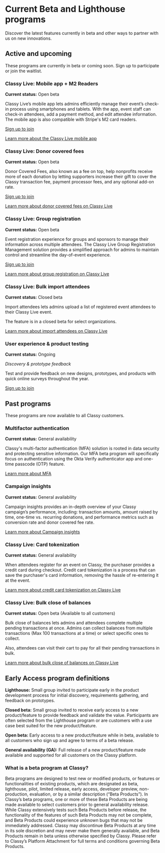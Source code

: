 # Current Beta and Lighthouse programs

Discover the latest features currently in beta and other ways to partner with us on new innovations.

## Active and upcoming

These programs are currently in beta or coming soon. Sign up to participate or join the waitlist.

### Classy Live: Mobile app + M2 Readers

**Current status:** Open beta

Classy Live’s mobile app lets admins efficiently manage their event’s check-in process using smartphones and tablets. With the app, event staff can check-in attendees, add a payment method, and edit attendee information. The mobile app is also compatible with Stripe's M2 card readers.

[Sign up to join](https://learn.classy.org/classy-live-mobile-app-beta.html?utm_source=early_access_hub&utm_medium=microsite&utm_campaign=lighthouse_beta_programs)

[Learn more about the Classy Live mobile app](/help-center/classy-live/mobile-app/)

### Classy Live: Donor covered fees

**Current status:** Open beta

Donor Covered Fees, also known as a fee on top, help nonprofits receive more of each donation by letting supporters increase their gift to cover the Classy transaction fee, payment processor fees, and any optional add-on rate.

[Sign up to join](https://learn.classy.org/cl-donor-covered-fees-open-beta.html?utm_source=early_access_hub&utm_medium=microsite&utm_campaign=lighthouse_beta_programs)

[Learn more about donor covered fees on Classy Live](/help-center/classy-live/donor-covered-fees/)

### Classy Live: Group registration

**Current status:** Open beta

Event registration experience for groups and sponsors to manage their information across multiple attendees. The Classy Live Group Registration Management solution provides a simplified approach for admins to maintain control and streamline the day-of-event experience.

[Sign up to join](https://learn.classy.org/classy-live-group-registration-beta-sign-up.html?utm_source=early_access_hub&utm_medium=microsite&utm_campaign=lighthouse_beta_programs)

[Learn more about group registration on Classy Live](https://support.classy.org/s/article/group-registration-on-classy-live)

### Classy Live: Bulk import attendees

**Current status:** Closed beta

Import attendees lets admins upload a list of registered event attendees to their Classy Live event.

The feature is in a closed beta for select organizations.

[Learn more about import attendees on Classy Live](/help-center/classy-live/import-attendees/)

### User experience & product testing

**Current status:** Ongoing

_Discovery & prototype feedback_

Test and provide feedback on new designs, prototypes, and products with quick online surveys throughout the year.

[Sign up to join](https://t.maze.co/141715913?guerilla=true&utm_source=early_access_hub&utm_medium=microsite&utm_campaign=lighthouse_beta_programs)

## Past programs

These programs are now available to all Classy customers.

### Multifactor authentication

**Current status:** General availability

Classy's multi-factor authentication (MFA) solution is rooted in data security and protecting sensitive information. Our MFA beta program will specifically focus on authentication using the Okta Verify authenticator app and one-time passcode (OTP) feature.

[Learn more about MFA](/help-center/multifactor-authentication/)

### Campaign insights

**Current status:** General availability

Campaign insights provides an in-depth overview of your Classy campaign’s performance, including: transaction amounts, amount raised by time, one-time vs. recurring donations, and performance metrics such as conversion rate and donor covered fee rate.

[Learn more about Campaign insights](/help-center/campaign-insights/)

### Classy Live: Card tokenization

**Current status:** General availability

When attendees register for an event on Classy, the purchaser provides a credit card during checkout. Credit card tokenization is a process that can save the purchaser's card information, removing the hassle of re-entering it at the event.

[Learn more about credit card tokenization on Classy Live](https://support.classy.org/s/article/credit-card-tokenization)

### Classy Live: Bulk close of balances

**Current status:** Open beta (Available to all customers)

Bulk close of balances lets admins and attendees complete multiple pending transactions at once. Admins can collect balances from multiple transactions (Max 100 transactions at a time) or select specific ones to collect.

Also, attendees can visit their cart to pay for all their pending transactions in bulk.

[Learn more about bulk close of balances on Classy Live](https://support.classy.org/s/article/bulk-close-balances-in-classy-live)

## Early Access program definitions

**Lighthouse:** Small group invited to participate early in the product development process for initial discovery, requirements gathering, and feedback on prototypes.

**Closed beta:** Small group invited to receive early access to a new product/feature to provide feedback and validate the value. Participants are often selected from the Lighthouse program or are customers with a use case best suited for the new product/feature.

**Open beta:** Early access to a new product/feature while in beta, available to all customers who sign up and agree to terms of a beta release.

**General availability (GA):** Full release of a new product/feature made available and supported for all customers on the Classy platform.

### What is a beta program at Classy?

Beta programs are designed to test new or modified products, or features or functionalities of existing products, which are designated as beta, lighthouse, pilot, limited release, early access, developer preview, non-production, evaluation, or by a similar description (“Beta Products”). In Classy’s beta programs, one or more of these Beta Products are being made available to select customers prior to general availability release. While Classy extensively tests such Beta Products before release, the functionality of the features of such Beta Products may not be complete, and Beta Products could experience unknown bugs that may not be immediately addressed. Classy may discontinue Beta Products at any time in its sole discretion and may never make them generally available, and Beta Products remain in beta unless otherwise specified by Classy. Please refer to Classy’s Platform Attachment for full terms and conditions governing Beta Products.
